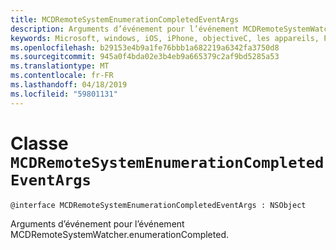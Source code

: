 ```yaml
---
title: MCDRemoteSystemEnumerationCompletedEventArgs
description: Arguments d’événement pour l’événement MCDRemoteSystemWatcher.enumerationCompleted.
keywords: Microsoft, windows, iOS, iPhone, objectiveC, les appareils, Project Rome connectés
ms.openlocfilehash: b29153e4b9a1fe76bbb1a682219a6342fa3750d8
ms.sourcegitcommit: 945a0f4bda02e3b4eb9a665379c2af9bd5285a53
ms.translationtype: MT
ms.contentlocale: fr-FR
ms.lasthandoff: 04/18/2019
ms.locfileid: "59801131"
---
```

# <a name="class-mcdremotesystemenumerationcompletedeventargs"></a>Classe `MCDRemoteSystemEnumerationCompletedEventArgs` 

```
@interface MCDRemoteSystemEnumerationCompletedEventArgs : NSObject
```  

Arguments d’événement pour l’événement MCDRemoteSystemWatcher.enumerationCompleted.